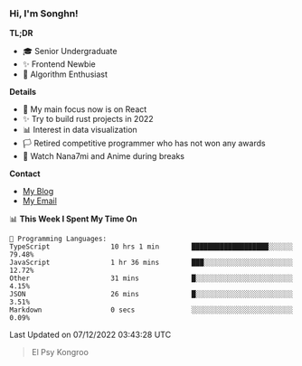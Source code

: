 ### Hi, I'm Songhn!

**TL;DR**

- 🎓 Senior Undergraduate
- ✨ Frontend Newbie
- 🎈 Algorithm Enthusiast

**Details**

- 🎯 My main focus now is on React
- ✨ Try to build rust projects in 2022
- 📊 Interest in data visualization
- 🏳️ Retired competitive programmer who has not won any awards
- 🍵 Watch Nana7mi and Anime during breaks

**Contact**
- [My Blog](https://blog.songhn.com)
- [My Email](mailto:songhn233@gmail.com)

<!--START_SECTION:waka-->
📊 **This Week I Spent My Time On** 

```text
💬 Programming Languages: 
TypeScript               10 hrs 1 min        ███████████████████░░░░░░   79.48% 
JavaScript               1 hr 36 mins        ███░░░░░░░░░░░░░░░░░░░░░░   12.72% 
Other                    31 mins             █░░░░░░░░░░░░░░░░░░░░░░░░   4.15% 
JSON                     26 mins             █░░░░░░░░░░░░░░░░░░░░░░░░   3.51% 
Markdown                 0 secs              ░░░░░░░░░░░░░░░░░░░░░░░░░   0.09%

```


 Last Updated on 07/12/2022 03:43:28 UTC
<!--END_SECTION:waka-->

> El Psy Kongroo
